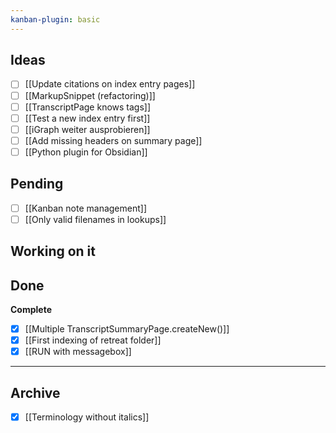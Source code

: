 ```yaml
---
kanban-plugin: basic
---
```

## Ideas
- [ ] [[Update citations on index entry pages]]
- [ ] [[MarkupSnippet (refactoring)]]
- [ ] [[TranscriptPage knows tags]]
- [ ] [[Test a new index entry first]]
- [ ] [[iGraph weiter ausprobieren]]
- [ ] [[Add missing headers on summary page]]
- [ ] [[Python plugin for Obsidian]]
## Pending
- [ ] [[Kanban note management]]
- [ ] [[Only valid filenames in lookups]]
## Working on it
## Done
**Complete**
- [x] [[Multiple TranscriptSummaryPage.createNew()]]
- [x] [[First indexing of retreat folder]]
- [x] [[RUN with messagebox]]
***
## Archive
- [x] [[Terminology without italics]]
